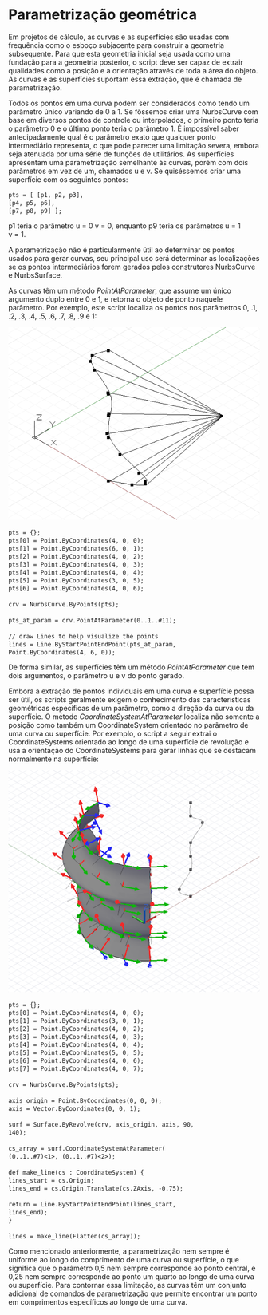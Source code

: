 

# Parametrização geométrica

Em projetos de cálculo, as curvas e as superfícies são usadas com frequência como o esboço subjacente para construir a geometria subsequente. Para que esta geometria inicial seja usada como uma fundação para a geometria posterior, o script deve ser capaz de extrair qualidades como a posição e a orientação através de toda a área do objeto. As curvas e as superfícies suportam essa extração, que é chamada de parametrização.

Todos os pontos em uma curva podem ser considerados como tendo um parâmetro único variando de 0 a 1. Se fôssemos criar uma NurbsCurve com base em diversos pontos de controle ou interpolados, o primeiro ponto teria o parâmetro 0 e o último ponto teria o parâmetro 1. É impossível saber antecipadamente qual é o parâmetro exato que qualquer ponto intermediário representa, o que pode parecer uma limitação severa, embora seja atenuada por uma série de funções de utilitários. As superfícies apresentam uma parametrização semelhante às curvas, porém com dois parâmetros em vez de um, chamados u e v. Se quiséssemos criar uma superfície com os seguintes pontos:

```
pts = [ [p1, p2, p3],
[p4, p5, p6],
[p7, p8, p9] ];
```

p1 teria o parâmetro u = 0 v = 0, enquanto p9 teria os parâmetros u = 1 v = 1.

A parametrização não é particularmente útil ao determinar os pontos usados para gerar curvas, seu principal uso será determinar as localizações se os pontos intermediários forem gerados pelos construtores NurbsCurve e NurbsSurface.

As curvas têm um método *PointAtParameter*, que assume um único argumento duplo entre 0 e 1, e retorna o objeto de ponto naquele parâmetro. Por exemplo, este script localiza os pontos nos parâmetros 0, .1, .2, .3, .4, .5, .6, .7, .8, .9 e 1:

![](images/12-7/GeometricParameterization_01.png)

```
pts = {};
pts[0] = Point.ByCoordinates(4, 0, 0);
pts[1] = Point.ByCoordinates(6, 0, 1);
pts[2] = Point.ByCoordinates(4, 0, 2);
pts[3] = Point.ByCoordinates(4, 0, 3);
pts[4] = Point.ByCoordinates(4, 0, 4);
pts[5] = Point.ByCoordinates(3, 0, 5);
pts[6] = Point.ByCoordinates(4, 0, 6);

crv = NurbsCurve.ByPoints(pts);

pts_at_param = crv.PointAtParameter(0..1..#11);

// draw Lines to help visualize the points
lines = Line.ByStartPointEndPoint(pts_at_param, 
Point.ByCoordinates(4, 6, 0));
```

De forma similar, as superfícies têm um método *PointAtParameter* que tem dois argumentos, o parâmetro u e v do ponto gerado.

Embora a extração de pontos individuais em uma curva e superfície possa ser útil, os scripts geralmente exigem o conhecimento das características geométricas específicas de um parâmetro, como a direção da curva ou da superfície. O método *CoordinateSystemAtParameter* localiza não somente a posição como também um CoordinateSystem orientado no parâmetro de uma curva ou superfície. Por exemplo, o script a seguir extrai o CoordinateSystems orientado ao longo de uma superfície de revolução e usa a orientação do CoordinateSystems para gerar linhas que se destacam normalmente na superfície:

![](images/12-7/GeometricParameterization_02.png)

```
pts = {};
pts[0] = Point.ByCoordinates(4, 0, 0);
pts[1] = Point.ByCoordinates(3, 0, 1);
pts[2] = Point.ByCoordinates(4, 0, 2);
pts[3] = Point.ByCoordinates(4, 0, 3);
pts[4] = Point.ByCoordinates(4, 0, 4);
pts[5] = Point.ByCoordinates(5, 0, 5);
pts[6] = Point.ByCoordinates(4, 0, 6);
pts[7] = Point.ByCoordinates(4, 0, 7);

crv = NurbsCurve.ByPoints(pts);

axis_origin = Point.ByCoordinates(0, 0, 0);
axis = Vector.ByCoordinates(0, 0, 1);

surf = Surface.ByRevolve(crv, axis_origin, axis, 90,
140);

cs_array = surf.CoordinateSystemAtParameter(
(0..1..#7)<1>, (0..1..#7)<2>);

def make_line(cs : CoordinateSystem) { 
lines_start = cs.Origin;
lines_end = cs.Origin.Translate(cs.ZAxis, -0.75);

return = Line.ByStartPointEndPoint(lines_start, 
lines_end);
}

lines = make_line(Flatten(cs_array));
```

Como mencionado anteriormente, a parametrização nem sempre é uniforme ao longo do comprimento de uma curva ou superfície, o que significa que o parâmetro 0,5 nem sempre corresponde ao ponto central, e 0,25 nem sempre corresponde ao ponto um quarto ao longo de uma curva ou superfície. Para contornar essa limitação, as curvas têm um conjunto adicional de comandos de parametrização que permite encontrar um ponto em comprimentos específicos ao longo de uma curva.

